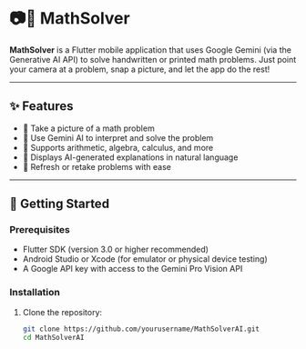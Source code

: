 # 📷🔢 MathSolver

**MathSolver** is a Flutter mobile application that uses Google Gemini (via the Generative AI API) to solve handwritten or printed math problems. Just point your camera at a problem, snap a picture, and let the app do the rest!

---

## ✨ Features

- 📸 Take a picture of a math problem
- 🤖 Use Gemini AI to interpret and solve the problem
- 🧮 Supports arithmetic, algebra, calculus, and more
- 💬 Displays AI-generated explanations in natural language
- 🔄 Refresh or retake problems with ease

---

## 🚀 Getting Started

### Prerequisites

- Flutter SDK (version 3.0 or higher recommended)
- Android Studio or Xcode (for emulator or physical device testing)
- A Google API key with access to the Gemini Pro Vision API

### Installation

1. Clone the repository:
   ```bash
   git clone https://github.com/yourusername/MathSolverAI.git
   cd MathSolverAI
